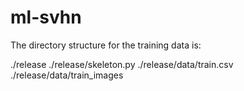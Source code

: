 # ml-svhn

The directory structure for the training data is:

./release
	./release/skeleton.py
	./release/data/train.csv
	./release/data/train_images
